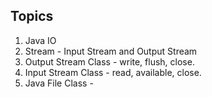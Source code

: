 ## Topics

1. Java IO
2. Stream - Input Stream and Output Stream
3. Output Stream Class - write, flush, close.
4. Input Stream Class - read, available, close.
5. Java File Class - 